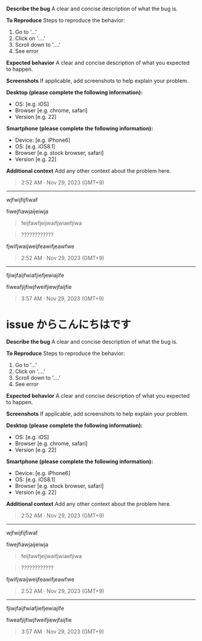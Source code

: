 **Describe the bug**
A clear and concise description of what the bug is.

**To Reproduce**
Steps to reproduce the behavior:
1. Go to '...'
2. Click on '....'
3. Scroll down to '....'
4. See error

**Expected behavior**
A clear and concise description of what you expected to happen.

**Screenshots**
If applicable, add screenshots to help explain your problem.

**Desktop (please complete the following information):**
 - OS: [e.g. iOS]
 - Browser [e.g. chrome, safari]
 - Version [e.g. 22]

**Smartphone (please complete the following information):**
 - Device: [e.g. iPhone6]
 - OS: [e.g. iOS8.1]
 - Browser [e.g. stock browser, safari]
 - Version [e.g. 22]

**Additional context**
Add any other context about the problem here.

> 2:52 AM · Nov 29, 2023 (GMT+9)

---

wjfwijfijfiwaf

fiwejfiawjaijeiwja

>feijfawfjeijwaifjwiaefjiwa

>????????????

fjwifjwaijweijfeawifjeawfwe

> 2:52 AM · Nov 29, 2023 (GMT+9)

---

fjiwjfaijfwiafjiefjewiajife

fiweafjijfiwjfweifjiewjfaijfie

> 3:57 AM · Nov 29, 2023 (GMT+9)

# issue からこんにちはです
**Describe the bug**
A clear and concise description of what the bug is.

**To Reproduce**
Steps to reproduce the behavior:
1. Go to '...'
2. Click on '....'
3. Scroll down to '....'
4. See error

**Expected behavior**
A clear and concise description of what you expected to happen.

**Screenshots**
If applicable, add screenshots to help explain your problem.

**Desktop (please complete the following information):**
 - OS: [e.g. iOS]
 - Browser [e.g. chrome, safari]
 - Version [e.g. 22]

**Smartphone (please complete the following information):**
 - Device: [e.g. iPhone6]
 - OS: [e.g. iOS8.1]
 - Browser [e.g. stock browser, safari]
 - Version [e.g. 22]

**Additional context**
Add any other context about the problem here.

> 2:52 AM · Nov 29, 2023 (GMT+9)

---

wjfwijfijfiwaf

fiwejfiawjaijeiwja

>feijfawfjeijwaifjwiaefjiwa

>????????????

fjwifjwaijweijfeawifjeawfwe

> 2:52 AM · Nov 29, 2023 (GMT+9)

---

fjiwjfaijfwiafjiefjewiajife

fiweafjijfiwjfweifjiewjfaijfie

> 3:57 AM · Nov 29, 2023 (GMT+9)
